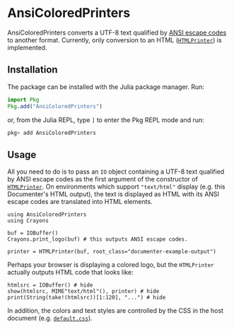 # AnsiColoredPrinters

AnsiColoredPrinters converts a UTF-8 text qualified by
[ANSI escape codes](https://en.wikipedia.org/wiki/ANSI_escape_code) to another
format. Currently, only conversion to an HTML ([`HTMLPrinter`](@ref)) is
implemented.

## Installation
The package can be installed with the Julia package manager. Run:
```julia
import Pkg
Pkg.add("AnsiColoredPrinters")
```
or, from the Julia REPL, type `]` to enter the Pkg REPL mode and run:
```julia
pkg> add AnsiColoredPrinters
```

## Usage

All you need to do is to pass an `IO` object containing a UTF-8 text qualified
by ANSI escape codes as the first argument of the constructor of
[`HTMLPrinter`](@ref). On environments which support `"text/html"` display (e.g.
this Documenter's HTML output), the text is displayed as HTML with its ANSI
escape codes are translated into HTML elements.

```@example ex
using AnsiColoredPrinters
using Crayons

buf = IOBuffer()
Crayons.print_logo(buf) # this outputs ANSI escape codes.

printer = HTMLPrinter(buf, root_class="documenter-example-output")
```

Perhaps your browser is displaying a colored logo, but the `HTMLPrinter`
actually outputs HTML code that looks like:

```@example ex
htmlsrc = IOBuffer() # hide
show(htmlsrc, MIME"text/html"(), printer) # hide
print(String(take!(htmlsrc))[1:120], "...") # hide
```

In addition, the colors and text styles are controlled by the CSS in the host
document (e.g. [`default.css`](./assets/default.css)).
